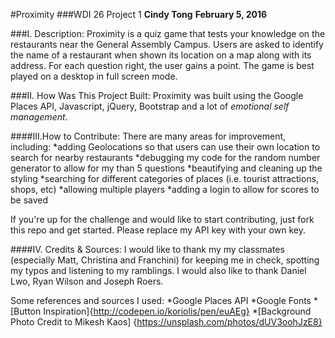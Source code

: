 #Proximity
###WDI 26 Project 1
**Cindy Tong** 
**February 5, 2016**

###I. Description:
Proximity is a quiz game that tests your knowledge on the restaurants near the General Assembly Campus. Users are asked to identify the name of a restaurant when shown its location on a map along with its address. For each question right, the user gains a point. The game is best played on a desktop in full screen mode. 


###II. How Was This Project Built:
Proximity was built using the Google Places API, Javascript, jQuery, Bootstrap and a lot of *emotional self management*. 


####III.How to Contribute:
There are many areas for improvement, including:
*adding Geolocations so that users can use their own location to search for nearby restaurants
*debugging my code for the random number generator to allow for my than 5 questions
*beautifying and cleaning up the styling
*searching for different categories of places (i.e. tourist attractions, shops, etc)
*allowing multiple players
*adding a login to allow for scores to be saved

If you're up for the challenge and would like to start contributing, just fork this repo and get started. Please replace my API key with your own key.


####IV. Credits & Sources:
I would like to thank my my classmates (especially Matt, Christina and Franchini) for keeping me in check, spotting my typos and listening to my ramblings. I would also like to thank Daniel Lwo, Ryan Wilson and Joseph Roers.

Some references and sources I used: 
*Google Places API
*Google Fonts
*[Button Inspiration]{http://codepen.io/koriolis/pen/euAEg}
*[Background Photo Credit to Mikesh Kaos] {https://unsplash.com/photos/dUV3oohJzE8}

